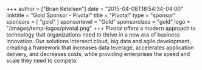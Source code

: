 +++
author = ["Brian Ketelsen"]
date = "2015-04-08T18:54:34-04:00"
linktitle = "Gold Sponsor - Pivotal"
title = "Pivotal"
type = "sponsor"
sponsors = [ "gold" ] 
sponsorlevel = "Gold"
sponsorclass = "gold"
logo = "/images/temp-logos/pivotal.png"
+++
Pivotal offers a modern approach to technology that organizations need to thrive in a new era of business innovation. Our solutions intersect cloud, big data and agile development, creating a framework that increases data leverage, accelerates application delivery, and decreases costs, while providing enterprises the speed and scale they need to compete.
